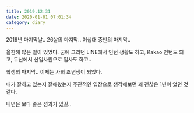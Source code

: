 ```yaml
---
title: 2019.12.31
date: 2020-01-01 07:01:34
category: diary
---
```


2019년 마지막날.. 26살의 마지막.. 이십대 중반의 마지막..

올한해 많은 일이 있었다. 꿈에 그리던 LINE에서 인턴 생활도 하고, Kakao 인턴도 되고, 두산에서 신입사원으로 입사도 하고..

학생의 마지막.. 이제는 사회 초년생이 되었다.

내가 잘하고 있는지 잘해왔는지 주관적인 입장으로 생각해보면 꽤 괜찮은 1년이 었던 것 같다.

내년은 보다 좋은 성과가 있길..
